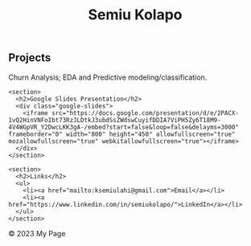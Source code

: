 <!DOCTYPE html>
<html>
<head>
  <title>My Page</title>
  <link rel="stylesheet" href="styles.css">
</head>
<body>
  <header>
    <h1>Semiu Kolapo</h1>
  </header>
  
  <main>
    <section>
      <h2>Projects</h2>
      <p>Churn Analysis; EDA and Predictive modeling/classification.</p>
    </section>

    <section>
      <h2>Google Slides Presentation</h2>
      <div class="google-slides">
        <iframe src="https://docs.google.com/presentation/d/e/2PACX-1vQ2HinVNFoIbt73RzJLDtkJ3ubdSsZWdswCuyifDDIA7ViPH5Zy6T18M9-4V4WGpVR_Y2DwcLKK3gA-/embed?start=false&loop=false&delayms=3000" frameborder="0" width="800" height="450" allowfullscreen="true" mozallowfullscreen="true" webkitallowfullscreen="true"></iframe>
      </div>
    </section>
    
    <section>
      <h2>Links</h2>
      <ul>
        <li><a href="mailto:ksemiulahi@gmail.com">Email</a></li>
        <li><a href="https://www.linkedin.com/in/semiukolapo/">LinkedIn</a></li>
      </ul>
    </section>
  </main>
  
  <footer>
    <p>&copy; 2023 My Page</p>
  </footer>
</body>
</html>
